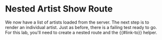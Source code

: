 # Nested Artist Show Route

We now have a list of artists loaded from the server. The next step is to render an individual artist. Just as before,
there is a failing test ready to go. For this lab, you'll need to create a nested route and the {{#link-to}} helper.

